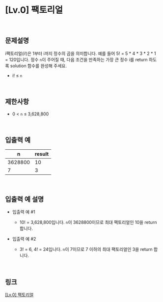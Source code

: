 # [Lv.0] 팩토리얼

<br>

## 문제설명
i팩토리얼(i!)은 1부터 i까지 정수의 곱을 의미합니다. 예를 들어 5! = 5 * 4 * 3 * 2 * 1 = 120입니다. 정수 `n`이 주어질 때, 다음 조건을 만족하는 가장 큰 정수 i를 return 하도록 solution 함수를 완성해 주세요.

- i! ≤ `n`

<br>

## 제한사항
- 0 < `n` ≤ 3,628,800

<br>

## 입출력 예
| n | result |
|---|---|
| 3628800 | 10 |
| 7 | 3 |

<br>

## 입출력 예 설명
- 입출력 예 #1
    - 10! = 3,628,800입니다. `n`이 3628800이므로 최대 팩토리얼인 10을 return 합니다.

- 입출력 예 #2
    - 3! = 6, 4! = 24입니다. `n`이 7이므로 7 이하의 최대 팩토리얼인 3을 return 합니다.

<br>

## 링크
[[Lv.0] 팩토리얼](https://school.programmers.co.kr/learn/courses/30/lessons/120848)
